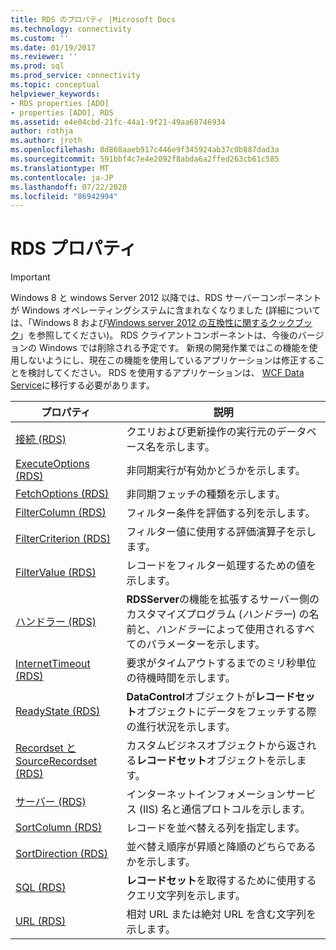```yaml
---
title: RDS のプロパティ |Microsoft Docs
ms.technology: connectivity
ms.custom: ''
ms.date: 01/19/2017
ms.reviewer: ''
ms.prod: sql
ms.prod_service: connectivity
ms.topic: conceptual
helpviewer_keywords:
- RDS properties [ADO]
- properties [ADO], RDS
ms.assetid: e4e04cbd-21fc-44a1-9f21-49aa68746934
author: rothja
ms.author: jroth
ms.openlocfilehash: 8d868aaeb917c446e9f345924ab37c0b887dad3a
ms.sourcegitcommit: 591bbf4c7e4e2092f8abda6a2ffed263cb61c585
ms.translationtype: MT
ms.contentlocale: ja-JP
ms.lasthandoff: 07/22/2020
ms.locfileid: "86942994"
---
```

# <a name="rds-properties"></a>RDS プロパティ
> [!IMPORTANT]
>  Windows 8 と windows Server 2012 以降では、RDS サーバーコンポーネントが Windows オペレーティングシステムに含まれなくなりました (詳細については、「Windows 8 および[Windows server 2012 の互換性に関するクックブック](https://www.microsoft.com/download/details.aspx?id=27416)」を参照してください)。 RDS クライアントコンポーネントは、今後のバージョンの Windows では削除される予定です。 新規の開発作業ではこの機能を使用しないようにし、現在この機能を使用しているアプリケーションは修正することを検討してください。 RDS を使用するアプリケーションは、 [WCF Data Service](https://go.microsoft.com/fwlink/?LinkId=199565)に移行する必要があります。  
  
|プロパティ|説明|  
|-|-|  
|[接続 (RDS)](../../../ado/reference/rds-api/connect-property-rds.md)|クエリおよび更新操作の実行元のデータベース名を示します。|  
|[ExecuteOptions (RDS)](../../../ado/reference/rds-api/executeoptions-property-rds.md)|非同期実行が有効かどうかを示します。|  
|[FetchOptions (RDS)](../../../ado/reference/rds-api/fetchoptions-property-rds.md)|非同期フェッチの種類を示します。|  
|[FilterColumn (RDS)](../../../ado/reference/rds-api/filtercolumn-property-rds.md)|フィルター条件を評価する列を示します。|  
|[FilterCriterion (RDS)](../../../ado/reference/rds-api/filtercriterion-property-rds.md)|フィルター値に使用する評価演算子を示します。|  
|[FilterValue (RDS)](../../../ado/reference/rds-api/filtervalue-property-rds.md)|レコードをフィルター処理するための値を示します。|  
|[ハンドラー (RDS)](../../../ado/reference/rds-api/handler-property-rds.md)|**RDSServer**の機能を拡張するサーバー側のカスタマイズプログラム (*ハンドラー*) の名前と、*ハンドラー*によって使用されるすべてのパラメーターを示します。|  
|[InternetTimeout (RDS)](../../../ado/reference/rds-api/internettimeout-property-rds.md)|要求がタイムアウトするまでのミリ秒単位の待機時間を示します。|  
|[ReadyState (RDS)](../../../ado/reference/rds-api/readystate-property-rds.md)|**DataControl**オブジェクトが**レコードセット**オブジェクトにデータをフェッチする際の進行状況を示します。|  
|[Recordset と SourceRecordset (RDS)](../../../ado/reference/rds-api/recordset-sourcerecordset-properties-rds.md)|カスタムビジネスオブジェクトから返される**レコードセット**オブジェクトを示します。|  
|[サーバー (RDS)](../../../ado/reference/rds-api/server-property-rds.md)|インターネットインフォメーションサービス (IIS) 名と通信プロトコルを示します。|  
|[SortColumn (RDS)](../../../ado/reference/rds-api/sortcolumn-property-rds.md)|レコードを並べ替える列を指定します。|  
|[SortDirection (RDS)](../../../ado/reference/rds-api/sortdirection-property-rds.md)|並べ替え順序が昇順と降順のどちらであるかを示します。|  
|[SQL (RDS)](../../../ado/reference/rds-api/sql-property.md)|**レコードセット**を取得するために使用するクエリ文字列を示します。|  
|[URL (RDS)](../../../ado/reference/rds-api/url-property-rds.md)|相対 URL または絶対 URL を含む文字列を示します。|






















